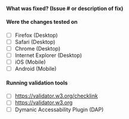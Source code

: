 #### What was fixed?  (Issue # or description of fix)
#### Were the changes tested on
- [ ] Firefox (Desktop)
- [ ] Safari (Desktop)
- [ ] Chrome (Desktop)
- [ ] Internet Explorer (Desktop)
- [ ] iOS (Mobile)
- [ ] Android (Mobile)
#### Running validation tools
- [ ] https://validator.w3.org/checklink
- [ ] https://validator.w3.org
- [ ] Dymanic Accessability Plugin (DAP)
